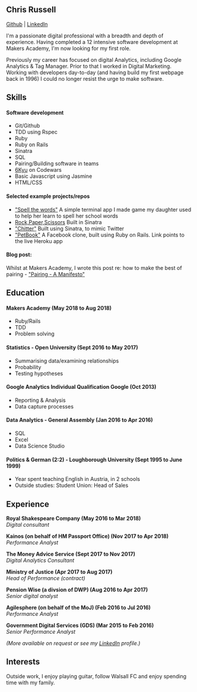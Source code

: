 ## Chris Russell

[Github](http://www.github.com/chrisrusselldigital) | [LinkedIn](http://www.linkedin.com/in/chrisrussell1/)

I'm a passionate digital professional with a breadth and depth of experience. Having completed a 12 intensive software development at Makers Academy, I'm now looking for my first role.

Previously my career has focused on digital Analytics, including Google Analytics & Tag Manager. Prior to that I worked in Digital Marketing. Working with developers day-to-day (and having build my first webpage back in 1996) I could no longer resist the urge to make software.

## Skills

#### Software development

- Git/Github
- TDD using Rspec
- Ruby
- Ruby on Rails
- Sinatra
- SQL
- Pairing/Building software in teams
- [6Kyu](https://www.codewars.com/users/chrisrusselldigital) on Codewars
- Basic Javascript using Jasmine
- HTML/CSS

#### Selected example projects/repos

- ["Spell the words"](https://github.com/chrisrusselldigital/spell-the-words) A simple terminal app I made game my daughter used to help her learn to spell her school words
- [Rock,Paper,Scissors](https://github.com/chrisrusselldigital/rps-challenge) Built in Sinatra
- ["Chitter"](https://github.com/chrisrusselldigital/chitter-challenge) Built using Sinatra, to mimic Twitter
- ["PetBook"](http://petbook-acebook.herokuapp.com/) A Facebook clone, built using Ruby on Rails. Link points to the live Heroku app

#### Blog post:
Whilst at Makers Academy, I wrote this post re: how to make the best of pairing - ["Pairing - A Manifesto"](https://medium.com/@_chris_russell/pairing-a-manifesto-ea6d92d83d78)

## Education

#### Makers Academy (May 2018 to Aug 2018)

- Ruby/Rails
- TDD
- Problem solving

#### Statistics - Open University (Sept 2016 to May 2017)

- Summarising data/examining relationships
- Probability
- Testing hypotheses

#### Google Analytics Individual Qualification Google (Oct 2013)
- Reporting & Analysis
- Data capture processes

#### Data Analytics - General Assembly (Jan 2016 to Apr 2016)
- SQL
- Excel
- Data Science Studio

#### Politics & German (2:2) - Loughborough University (Sept 1995 to June 1999)
- Year spent teaching English in Austria, in 2 schools
- Outside studies: Student Union: Head of Sales

## Experience

**Royal Shakespeare Company (May 2016 to Mar 2018)**</br>
*Digital consultant*

**Kainos (on behalf of HM Passport Office) (Nov 2017 to Apr 2018)**</br>
*Performance Analyst*

**The Money Advice Service (Sept 2017 to Nov 2017)**</br>
*Digital Analytics Consultant*

**Ministry of Justice (Apr 2017 to Aug 2017)**</br>
*Head of Performance (contract)*

**Pension Wise (a divsion of DWP) (Aug 2016 to Apr 2017)**</br>
*Senior digital analyst*

**Agilesphere (on behalf of the MoJ) (Feb 2016 to Jul 2016)**</br>
*Performance Analyst*

**Government Digital Services (GDS) (Mar 2015 to Feb 2016)**</br>
*Senior Performance Analyst*

_(More available on request or see my [LinkedIn](http://www.linkedin.com/in/chrisrussell1/) profile.)_

## Interests
Outside work, I enjoy playing guitar, follow Walsall FC and enjoy spending time with my family. 

